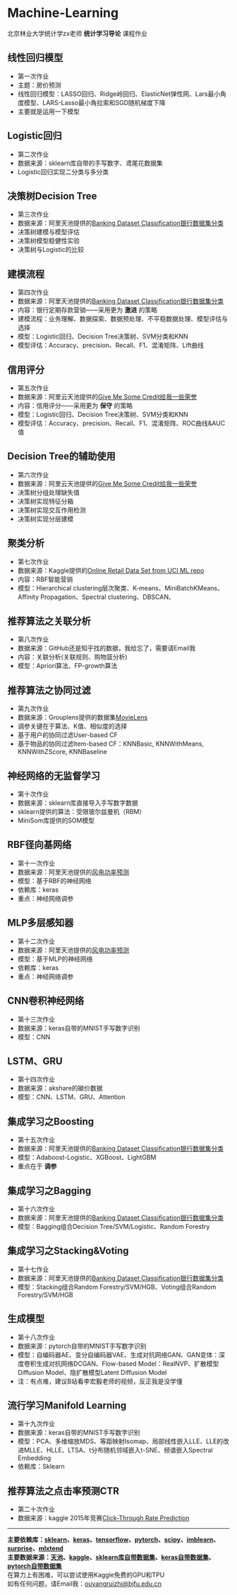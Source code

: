 # Machine-Learning
北京林业大学统计学zx老师 **统计学习导论** 课程作业
## 线性回归模型
- 第一次作业  
- 主题：房价预测    
- 线性回归模型：LASSO回归、Ridge岭回归、ElasticNet弹性网、Lars最小角度模型、LARS-Lasso最小角拉索和SGD随机梯度下降
- 主要就是运用一下模型
## Logistic回归
- 第二次作业
- 数据来源：sklearn库自带的手写数字、鸢尾花数据集
- Logistic回归实现二分类与多分类
## 决策树Decision Tree
- 第三次作业
- 数据来源：阿里天池提供的[Banking Dataset Classification银行数据集分类](https://tianchi.aliyun.com/dataset/92775)
- 决策树建模与模型评估
- 决策树模型稳健性实验
- 决策树与Logistic的比较 
## 建模流程
- 第四次作业
- 数据来源：阿里天池提供的[Banking Dataset Classification银行数据集分类](https://tianchi.aliyun.com/dataset/92775)
- 内容：银行定期存款营销——采用更为 __激进__ 的策略
- 建模流程：业务理解、数据探索、数据预处理、不平稳数据处理、模型评估与选择
- 模型：Logistic回归、Decision Tree决策树、SVM分类和KNN
- 模型评估：Accuracy、precision、Recall、F1、混淆矩阵、Lift曲线
## 信用评分
- 第五次作业
- 数据来源：阿里云天池提供的[Give Me Some Credit给我一些荣誉](https://tianchi.aliyun.com/dataset/89334)
- 内容：信用评分——采用更为 __保守__ 的策略
- 模型：Logistic回归、Decision Tree决策树、SVM分类和KNN
- 模型评估：Accuracy、precision、Recall、F1、混淆矩阵、ROC曲线&AUC值
## Decision Tree的辅助使用
- 第六次作业
- 数据来源：阿里云天池提供的[Give Me Some Credit给我一些荣誉](https://tianchi.aliyun.com/dataset/89334)
- 决策树分组处理缺失值
- 决策树实现特征分箱
- 决策树实现交互作用检测
- 决策树实现分层建模
## 聚类分析
- 第七次作业
- 数据来源：Kaggle提供的[Online Retail Data Set from UCI ML repo](https://www.kaggle.com/datasets/jihyeseo/online-retail-data-set-from-uci-ml-repo)
- 内容：RBF智能营销
- 模型：Hierarchical clustering层次聚类、K-means、MiniBatchKMeans、Affinity Propagation、Spectral clustering、DBSCAN、
## 推荐算法之关联分析
- 第八次作业
- 数据来源：GitHub还是知乎找的数据，我给忘了，需要请Email我
- 内容：关联分析(关联规则、购物篮分析)
- 模型：Apriori算法、FP-growth算法
## 推荐算法之协同过滤
- 第九次作业
- 数据来源：Grouplens提供的数据集[MovieLens](https://grouplens.org/datasets/movielens/1m/)
- 调参关键在于算法、K值、相似度的选择
- 基于用户的协同过滤User-based CF
- 基于物品的协同过滤Item-based CF：KNNBasic, KNNWithMeans, KNNWithZScore, KNNBaseline
## 神经网络的无监督学习
- 第十次作业
- 数据来源：sklearn库直接导入手写数字数据
- sklearn提供的算法：受限玻尔兹曼机（RBM）
- MiniSom库提供的SOM模型
## RBF径向基网络
- 第十一次作业
- 数据来源：阿里天池提供的[风电功率预测](https://tianchi.aliyun.com/dataset/159885)
- 模型：基于RBF的神经网络
- 依赖库：keras
- 重点：神经网络调参
## MLP多层感知器
- 第十二次作业
- 数据来源：阿里天池提供的[风电功率预测](https://tianchi.aliyun.com/dataset/159885)
- 模型：基于MLP的神经网络
- 依赖库：keras
- 重点：神经网络调参
## CNN卷积神经网络
- 第十三次作业
- 数据来源：keras自带的MNIST手写数字识别
- 模型：CNN
## LSTM、GRU
- 第十四次作业
- 数据来源：akshare的碳价数据
- 模型：CNN、LSTM、GRU、Attention
## 集成学习之Boosting
- 第十五次作业
- 数据来源：阿里天池提供的[Banking Dataset Classification银行数据集分类](https://tianchi.aliyun.com/dataset/92775)
- 模型：Adaboost-Logistic、XGBoost、LightGBM
- 重点在于 __调参__
## 集成学习之Bagging
- 第十六次作业
- 数据来源：阿里天池提供的[Banking Dataset Classification银行数据集分类](https://tianchi.aliyun.com/dataset/92775)
- 模型：Bagging组合Decision Tree/SVM/Logistic、Random Forestry
## 集成学习之Stacking&Voting
- 第十七作业
- 数据来源：阿里天池提供的[Banking Dataset Classification银行数据集分类](https://tianchi.aliyun.com/dataset/92775)
- 模型：Stacking组合Random Forestry/SVM/HGB、Voting组合Random Forestry/SVM/HGB
## 生成模型
- 第十八次作业
- 数据来源：pytorch自带的MNIST手写数字识别
- 模型：自编码器AE、变分自编码器VAE、生成对抗网络GAN、GAN变体：深度卷积生成对抗网络DCGAN、Flow-based Model：RealNVP、扩散模型Diffusion Model、隐扩散模型Latent Diffusion Model
- 注：有点难，建议B站看李宏毅老师的视频，反正我是没学懂
## 流行学习Manifold Learning
- 第十九次作业
- 数据来源：keras自带的MNIST手写数字识别
- 模型：PCA、多维缩放MDS、等距映射Isomap、局部线性嵌入LLE、LLE的改进MLLE、HLLE、LTSA、t分布随机邻域嵌入t-SNE、频谱嵌入Spectral Embedding
- 依赖库：Sklearn
## 推荐算法之点击率预测CTR
- 第二十次作业
- 数据来源：kaggle 2015年竞赛[Click-Through Rate Prediction](https://www.kaggle.com/competitions/avazu-ctr-prediction)
***
__主要依赖库：[sklearn](https://scikit-learn.org/stable/)、[keras](https://keras-cn.readthedocs.io/en/latest/)、[tensorflow](https://tensorflow.google.cn/?hl=zh-cn)、[pytorch](https://pytorch-cn.readthedocs.io/zh/latest/)、[scipy](https://docs.scipy.org/doc/scipy-1.13.0/index.html)、[imblearn](https://imbalanced-learn.org/stable/index.html)、[surprise](https://surprise.readthedocs.io/en/stable/index.html)、[mlxtend](https://rasbt.github.io/mlxtend/)__  
__主要数据来源：[天池](https://tianchi.aliyun.com/dataset?spm=a2c22.27124976.J_3941670930.20.71de132aJGzOYY)、[kaggle](https://www.kaggle.com)、[sklearn库自带数据集](https://scikit-learn.org/stable/api/sklearn.datasets.html)、[keras自带数据集](https://keras-cn.readthedocs.io/en/latest/legacy/other/datasets/)、[pytorch自带数据集](https://pytorch-cn.readthedocs.io/zh/latest/torchvision/torchvision-datasets/)__   
在算力上有困难，可以尝试使用Kaggle免费的GPU和TPU  
如有任何问题，请Email我：ouyangruizhi@bjfu.edu.cn
